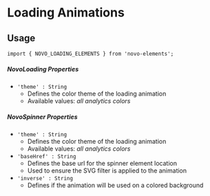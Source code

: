 # Loading Animations

## Usage
    import { NOVO_LOADING_ELEMENTS } from 'novo-elements';

##### NovoLoading Properties
- `'theme' : String`
    * Defines the color theme of the loading animation
    * Available values: *all analytics colors*

##### NovoSpinner Properties
- `'theme' : String`
    * Defines the color theme of the loading animation
    * Available values: *all analytics colors*
- `'baseHref' : String`
    * Defines the base url for the spinner element location
    * Used to ensure the SVG filter is applied to the animation
- `'inverse' : String`
    * Defines if the animation will be used on a colored background
